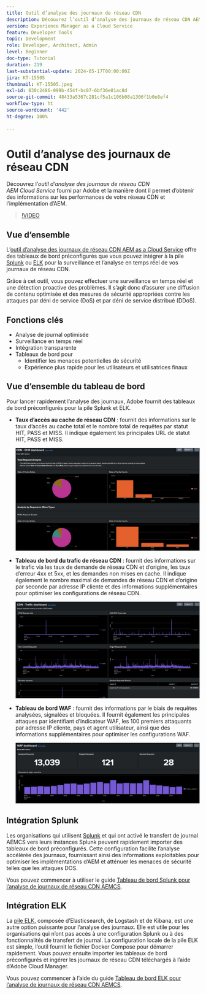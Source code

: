 ```yaml
---
title: Outil d’analyse des journaux de réseau CDN
description: Découvrez l’outil d’analyse des journaux de réseau CDN AEM Cloud Service fourni par Adobe et la manière dont il permet d’obtenir des informations à la fois sur les performances de votre réseau CDN et sur votre implémentation d’AEM.
version: Experience Manager as a Cloud Service
feature: Developer Tools
topic: Development
role: Developer, Architect, Admin
level: Beginner
doc-type: Tutorial
duration: 219
last-substantial-update: 2024-05-17T00:00:00Z
jira: KT-15505
thumbnail: KT-15505.jpeg
exl-id: 830c2486-099b-454f-bc07-6bf36e81ac8d
source-git-commit: 48433a5367c281cf5a1c106b08a1306f1b0e8ef4
workflow-type: ht
source-wordcount: '442'
ht-degree: 100%

---
```


# Outil d’analyse des journaux de réseau CDN

Découvrez l’_outil d’analyse des journaux de réseau CDN AEM Cloud Service_ fourni par Adobe et la manière dont il permet d’obtenir des informations sur les performances de votre réseau CDN et l’implémentation d’AEM.
>[!VIDEO](https://video.tv.adobe.com/v/3429177?quality=12&learn=on)

## Vue d’ensemble

L’[outil d’analyse des journaux de réseau CDN AEM as a Cloud Service](https://github.com/adobe/AEMCS-CDN-Log-Analysis-Tooling) offre des tableaux de bord préconfigurés que vous pouvez intégrer à la pile [Splunk](https://www.splunk.com/en_us/products/observability-cloud.html) ou [ELK](https://www.elastic.co/elastic-stack) pour la surveillance et l’analyse en temps réel de vos journaux de réseau CDN.

Grâce à cet outil, vous pouvez effectuer une surveillance en temps réel et une détection proactive des problèmes. Il s’agit donc d’assurer une diffusion de contenu optimisée et des mesures de sécurité appropriées contre les attaques par déni de service (DoS) et par déni de service distribué (DDoS).

## Fonctions clés

- Analyse de journal optimisée
- Surveillance en temps réel
- Intégration transparente
- Tableaux de bord pour
   - Identifier les menaces potentielles de sécurité
   - Expérience plus rapide pour les utilisateurs et utilisatrices finaux

## Vue d’ensemble du tableau de bord

Pour lancer rapidement l’analyse des journaux, Adobe fournit des tableaux de bord préconfigurés pour la pile Splunk et ELK.

- **Taux d’accès au cache de réseau CDN** : fournit des informations sur le taux d’accès au cache total et le nombre total de requêtes par statut HIT, PASS et MISS. Il indique également les principales URL de statut HIT, PASS et MISS.

  ![Taux d’accès au cache du réseau CDN](assets/CHR-dashboard.png)

- **Tableau de bord du trafic de réseau CDN** : fournit des informations sur le trafic via les taux de demande de réseau CDN et d’origine, les taux d’erreur 4xx et 5xx, et les demandes non mises en cache. Il indique également le nombre maximal de demandes de réseau CDN et d’origine par seconde par adresse IP cliente et des informations supplémentaires pour optimiser les configurations de réseau CDN.

  ![Tableau de bord du trafic du réseau CDN](assets/Traffic-dashboard.png)

- **Tableau de bord WAF** : fournit des informations par le biais de requêtes analysées, signalées et bloquées. Il fournit également les principales attaques par identifiant d’indicateur WAF, les 100 premiers attaquants par adresse IP cliente, pays et agent utilisateur, ainsi que des informations supplémentaires pour optimiser les configurations WAF.

  ![Tableau de bord WAF](assets/WAF-Dashboard.png)

## Intégration Splunk

Les organisations qui utilisent [Splunk](https://www.splunk.com/en_us/products/observability-cloud.html) et qui ont activé le transfert de journal AEMCS vers leurs instances Splunk peuvent rapidement importer des tableaux de bord préconfigurés. Cette configuration facilite l’analyse accélérée des journaux, fournissant ainsi des informations exploitables pour optimiser les implémentations d’AEM et atténuer les menaces de sécurité telles que les attaques DOS.

Vous pouvez commencer à utiliser le guide [Tableau de bord Splunk pour l’analyse de journaux de réseau CDN AEMCS](https://github.com/adobe/AEMCS-CDN-Log-Analysis-Tooling/blob/main/Splunk/README.md#splunk-dashboards-for-aemcs-cdn-log-analysis).


## Intégration ELK

La [pile ELK](https://www.elastic.co/elastic-stack), composée d’Elasticsearch, de Logstash et de Kibana, est une autre option puissante pour l’analyse des journaux. Elle est utile pour les organisations qui n’ont pas accès à une configuration Splunk ou à des fonctionnalités de transfert de journal. La configuration locale de la pile ELK est simple, l’outil fournit le fichier Docker Compose pour démarrer rapidement. Vous pouvez ensuite importer les tableaux de bord préconfigurés et ingérer les journaux de réseau CDN téléchargés à l’aide d’Adobe Cloud Manager.

Vous pouvez commencer à l’aide du guide [Tableau de bord ELK pour l’analyse de journaux de réseau CDN AEMCS](https://github.com/adobe/AEMCS-CDN-Log-Analysis-Tooling/blob/main/ELK/README.md#elk-docker-container-for-aemcs-cdn-log-analysis).
